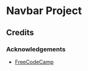 # Navbar Project


## Credits

### Acknowledgements

- [FreeCodeCamp](https://www.youtube.com/watch?v=3PHXvlpOkf4&t=1825s)